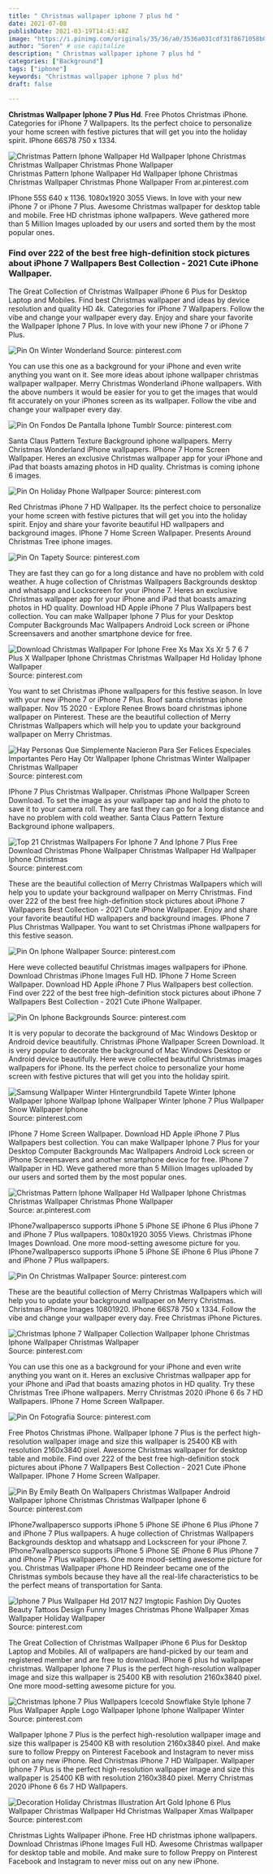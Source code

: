 ```yaml
---
title: " Christmas wallpaper iphone 7 plus hd "
date: 2021-07-08
publishDate: 2021-03-19T14:43:48Z
image: "https://i.pinimg.com/originals/35/36/a0/3536a031cdf31f8671058b0c7a40e7c4.jpg"
author: "Soren" # use capitalize
description: " Christmas wallpaper iphone 7 plus hd "
categories: ["Background"]
tags: ["iphone"]
keywords: "Christmas wallpaper iphone 7 plus hd"
draft: false

---
```



**Christmas Wallpaper Iphone 7 Plus Hd**. Free Photos Christmas iPhone. Categories for iPhone 7 Wallpapers. Its the perfect choice to personalize your home screen with festive pictures that will get you into the holiday spirit. IPhone 66S78 750 x 1334.

![Christmas Pattern Iphone Wallpaper Hd Wallpaper Iphone Christmas Christmas Wallpaper Christmas Phone Wallpaper](https://i.pinimg.com/originals/8a/79/4e/8a794ef7dc9754f31ab5330af962b6f0.jpg "Christmas Pattern Iphone Wallpaper Hd Wallpaper Iphone Christmas Christmas Wallpaper Christmas Phone Wallpaper")
Christmas Pattern Iphone Wallpaper Hd Wallpaper Iphone Christmas Christmas Wallpaper Christmas Phone Wallpaper From ar.pinterest.com


IPhone 55S 640 x 1136. 1080x1920 3055 Views. In love with your new iPhone 7 or iPhone 7 Plus. Awesome Christmas wallpaper for desktop table and mobile. Free HD christmas iphone wallpapers. Weve gathered more than 5 Million Images uploaded by our users and sorted them by the most popular ones.

### Find over 222 of the best free high-definition stock pictures about iPhone 7 Wallpapers Best Collection - 2021 Cute iPhone Wallpaper.

The Great Collection of Christmas Wallpaper iPhone 6 Plus for Desktop Laptop and Mobiles. Find best Christmas wallpaper and ideas by device resolution and quality HD 4k. Categories for iPhone 7 Wallpapers. Follow the vibe and change your wallpaper every day. Enjoy and share your favorite the Wallpaper Iphone 7 Plus. In love with your new iPhone 7 or iPhone 7 Plus.


![Pin On Winter Wonderland](https://i.pinimg.com/originals/18/80/9a/18809a9c2cfb1ab047619e7af39831f6.jpg "Pin On Winter Wonderland")
Source: pinterest.com

You can use this one as a background for your iPhone and even write anything you want on it. See more ideas about iphone wallpaper christmas wallpaper wallpaper. Merry Christmas Wonderland iPhone wallpapers. With the above numbers it would be easier for you to get the images that would fit accurately on your iPhones screen as its wallpaper. Follow the vibe and change your wallpaper every day.

![Pin On Fondos De Pantalla Iphone Tumblr](https://i.pinimg.com/474x/75/73/39/757339e5cecd27e3d3767f907e904a91.jpg "Pin On Fondos De Pantalla Iphone Tumblr")
Source: pinterest.com

Santa Claus Pattern Texture Background iphone wallpapers. Merry Christmas Wonderland iPhone wallpapers. IPhone 7 Home Screen Wallpaper. Heres an exclusive Christmas wallpaper app for your iPhone and iPad that boasts amazing photos in HD quality. Christmas is coming iphone 6 images.

![Pin On Holiday Phone Wallpaper](https://i.pinimg.com/originals/00/75/b8/0075b85d22f8239c4cd64228a74d00ac.jpg "Pin On Holiday Phone Wallpaper")
Source: pinterest.com

Red Christmas iPhone 7 HD Wallpaper. Its the perfect choice to personalize your home screen with festive pictures that will get you into the holiday spirit. Enjoy and share your favorite beautiful HD wallpapers and background images. IPhone 7 Home Screen Wallpaper. Presents Around Christmas Tree iphone images.

![Pin On Tapety](https://i.pinimg.com/236x/c6/fb/4b/c6fb4b79d0dd3176ef61e117af1c079f.jpg "Pin On Tapety")
Source: pinterest.com

They are fast they can go for a long distance and have no problem with cold weather. A huge collection of Christmas Wallpapers Backgrounds desktop and whatsapp and Lockscreen for your iPhone 7. Heres an exclusive Christmas wallpaper app for your iPhone and iPad that boasts amazing photos in HD quality. Download HD Apple iPhone 7 Plus Wallpapers best collection. You can make Wallpaper Iphone 7 Plus for your Desktop Computer Backgrounds Mac Wallpapers Android Lock screen or iPhone Screensavers and another smartphone device for free.

![Download Christmas Wallpaper For Iphone Free Xs Max Xs Xr 5 7 6 7 Plus X Wallpaper Iphone Christmas Christmas Wallpaper Hd Holiday Iphone Wallpaper](https://i.pinimg.com/736x/f1/03/6f/f1036ff88b836a85ab2eec3b8cb7303a.jpg "Download Christmas Wallpaper For Iphone Free Xs Max Xs Xr 5 7 6 7 Plus X Wallpaper Iphone Christmas Christmas Wallpaper Hd Holiday Iphone Wallpaper")
Source: pinterest.com

You want to set Christmas iPhone wallpapers for this festive season. In love with your new iPhone 7 or iPhone 7 Plus. Roof santa christmas iphone wallpaper. Nov 15 2020 - Explore Renee Brows board christmas iphone wallpaper on Pinterest. These are the beautiful collection of Merry Christmas Wallpapers which will help you to update your background wallpaper on Merry Christmas.

![Hay Personas Que Simplemente Nacieron Para Ser Felices Especiales Importantes Pero Hay Otr Wallpaper Iphone Christmas Winter Wallpaper Christmas Wallpaper](https://i.pinimg.com/originals/bd/e5/20/bde520564241bbd2f7691f06b3c5bb01.jpg "Hay Personas Que Simplemente Nacieron Para Ser Felices Especiales Importantes Pero Hay Otr Wallpaper Iphone Christmas Winter Wallpaper Christmas Wallpaper")
Source: pinterest.com

IPhone 7 Plus Christmas Wallpaper. Christmas iPhone Wallpaper Screen Download. To set the image as your wallpaper tap and hold the photo to save it to your camera roll. They are fast they can go for a long distance and have no problem with cold weather. Santa Claus Pattern Texture Background iphone wallpapers.

![Top 21 Christmas Wallpapers For Iphone 7 And Iphone 7 Plus Free Download Christmas Phone Wallpaper Christmas Wallpaper Hd Wallpaper Iphone Christmas](https://i.pinimg.com/originals/04/7e/2a/047e2a51b107d0aa039640839d5affa3.jpg "Top 21 Christmas Wallpapers For Iphone 7 And Iphone 7 Plus Free Download Christmas Phone Wallpaper Christmas Wallpaper Hd Wallpaper Iphone Christmas")
Source: pinterest.com

These are the beautiful collection of Merry Christmas Wallpapers which will help you to update your background wallpaper on Merry Christmas. Find over 222 of the best free high-definition stock pictures about iPhone 7 Wallpapers Best Collection - 2021 Cute iPhone Wallpaper. Enjoy and share your favorite beautiful HD wallpapers and background images. IPhone 7 Plus Christmas Wallpaper. You want to set Christmas iPhone wallpapers for this festive season.

![Pin On Iphone Wallpaper](https://i.pinimg.com/originals/7a/09/92/7a09924d27206c18c92d123b3e7b9a10.jpg "Pin On Iphone Wallpaper")
Source: pinterest.com

Here weve collected beautiful Christmas images wallpapers for iPhone. Download Christmas iPhone Images Full HD. IPhone 7 Home Screen Wallpaper. Download HD Apple iPhone 7 Plus Wallpapers best collection. Find over 222 of the best free high-definition stock pictures about iPhone 7 Wallpapers Best Collection - 2021 Cute iPhone Wallpaper.

![Pin On Iphone Backgrounds](https://i.pinimg.com/originals/12/df/f5/12dff5184d46a1b97b61c525b6ee6320.jpg "Pin On Iphone Backgrounds")
Source: pinterest.com

It is very popular to decorate the background of Mac Windows Desktop or Android device beautifully. Christmas iPhone Wallpaper Screen Download. It is very popular to decorate the background of Mac Windows Desktop or Android device beautifully. Here weve collected beautiful Christmas images wallpapers for iPhone. Its the perfect choice to personalize your home screen with festive pictures that will get you into the holiday spirit.

![Samsung Wallpaper Winter Hintergrundbild Tapete Winter Iphone Wallpaper Iphone Wallpap Iphone Wallpaper Winter Iphone 7 Plus Wallpaper Snow Wallpaper Iphone](https://i.pinimg.com/736x/05/2b/5b/052b5b9a73c706ee0c26664809e99e49.jpg "Samsung Wallpaper Winter Hintergrundbild Tapete Winter Iphone Wallpaper Iphone Wallpap Iphone Wallpaper Winter Iphone 7 Plus Wallpaper Snow Wallpaper Iphone")
Source: pinterest.com

IPhone 7 Home Screen Wallpaper. Download HD Apple iPhone 7 Plus Wallpapers best collection. You can make Wallpaper Iphone 7 Plus for your Desktop Computer Backgrounds Mac Wallpapers Android Lock screen or iPhone Screensavers and another smartphone device for free. IPhone 7 Wallpaper in HD. Weve gathered more than 5 Million Images uploaded by our users and sorted them by the most popular ones.

![Christmas Pattern Iphone Wallpaper Hd Wallpaper Iphone Christmas Christmas Wallpaper Christmas Phone Wallpaper](https://i.pinimg.com/originals/8a/79/4e/8a794ef7dc9754f31ab5330af962b6f0.jpg "Christmas Pattern Iphone Wallpaper Hd Wallpaper Iphone Christmas Christmas Wallpaper Christmas Phone Wallpaper")
Source: ar.pinterest.com

IPhone7wallpapersco supports iPhone 5 iPhone SE iPhone 6 Plus iPhone 7 and iPhone 7 Plus wallpapers. 1080x1920 3055 Views. Christmas iPhone Images Download. One more mood-setting awesome picture for you. IPhone7wallpapersco supports iPhone 5 iPhone SE iPhone 6 Plus iPhone 7 and iPhone 7 Plus wallpapers.

![Pin On Christmas Wallpaper](https://i.pinimg.com/originals/49/cd/19/49cd19d7f2f9baf64a111f4a706017ec.jpg "Pin On Christmas Wallpaper")
Source: pinterest.com

These are the beautiful collection of Merry Christmas Wallpapers which will help you to update your background wallpaper on Merry Christmas. Christmas iPhone Images 10801920. IPhone 66S78 750 x 1334. Follow the vibe and change your wallpaper every day. Free Christmas iPhone Pictures.

![Christmas Iphone 7 Wallpaper Collection Wallpaper Iphone Christmas Iphone Wallpaper Christmas Wallpaper](https://i.pinimg.com/originals/6f/54/e6/6f54e6c7afc5fadbce3111cdf7baa6a0.jpg "Christmas Iphone 7 Wallpaper Collection Wallpaper Iphone Christmas Iphone Wallpaper Christmas Wallpaper")
Source: pinterest.com

You can use this one as a background for your iPhone and even write anything you want on it. Heres an exclusive Christmas wallpaper app for your iPhone and iPad that boasts amazing photos in HD quality. Try these Christmas Tree iPhone wallpapers. Merry Christmas 2020 iPhone 6 6s 7 HD Wallpapers. IPhone 7 Home Screen Wallpaper.

![Pin On Fotografia](https://i.pinimg.com/564x/17/71/75/177175f14c6fe3346c26c2708303ff51.jpg "Pin On Fotografia")
Source: pinterest.com

Free Photos Christmas iPhone. Wallpaper Iphone 7 Plus is the perfect high-resolution wallpaper image and size this wallpaper is 25400 KB with resolution 2160x3840 pixel. Awesome Christmas wallpaper for desktop table and mobile. Find over 222 of the best free high-definition stock pictures about iPhone 7 Wallpapers Best Collection - 2021 Cute iPhone Wallpaper. IPhone 7 Home Screen Wallpaper.

![Pin By Emily Beath On Wallpapers Christmas Wallpaper Android Wallpaper Iphone Christmas Christmas Wallpaper Iphone 6](https://i.pinimg.com/originals/4b/35/8f/4b358fa0643e112eade6879d61b35433.jpg "Pin By Emily Beath On Wallpapers Christmas Wallpaper Android Wallpaper Iphone Christmas Christmas Wallpaper Iphone 6")
Source: pinterest.com

IPhone7wallpapersco supports iPhone 5 iPhone SE iPhone 6 Plus iPhone 7 and iPhone 7 Plus wallpapers. A huge collection of Christmas Wallpapers Backgrounds desktop and whatsapp and Lockscreen for your iPhone 7. IPhone7wallpapersco supports iPhone 5 iPhone SE iPhone 6 Plus iPhone 7 and iPhone 7 Plus wallpapers. One more mood-setting awesome picture for you. Christmas Wallpaper iPhone HD Reindeer became one of the Christmas symbols because they have all the real-life characteristics to be the perfect means of transportation for Santa.

![Iphone 7 Plus Wallpaper Hd 2017 N27 Imgtopic Fashion Diy Quotes Beauty Tattoos Design Funny Images Christmas Phone Wallpaper Xmas Wallpaper Holiday Wallpaper](https://i.pinimg.com/originals/d8/eb/80/d8eb8051403a07ad03fe55a5ff2419c9.jpg "Iphone 7 Plus Wallpaper Hd 2017 N27 Imgtopic Fashion Diy Quotes Beauty Tattoos Design Funny Images Christmas Phone Wallpaper Xmas Wallpaper Holiday Wallpaper")
Source: pinterest.com

The Great Collection of Christmas Wallpaper iPhone 6 Plus for Desktop Laptop and Mobiles. All of wallpapers are hand-picked by our team and registered member and are free to download. IPhone 6 plus hd wallpaper christmas. Wallpaper Iphone 7 Plus is the perfect high-resolution wallpaper image and size this wallpaper is 25400 KB with resolution 2160x3840 pixel. One more mood-setting awesome picture for you.

![Christmas Iphone 7 Plus Wallpapers Icecold Snowflake Style Iphone 7 Plus Wallpaper Apple Logo Wallpaper Iphone Iphone Wallpaper Winter](https://i.pinimg.com/originals/a7/86/2c/a7862c266c26d531945b1f582f751c9f.jpg "Christmas Iphone 7 Plus Wallpapers Icecold Snowflake Style Iphone 7 Plus Wallpaper Apple Logo Wallpaper Iphone Iphone Wallpaper Winter")
Source: pinterest.com

Wallpaper Iphone 7 Plus is the perfect high-resolution wallpaper image and size this wallpaper is 25400 KB with resolution 2160x3840 pixel. And make sure to follow Preppy on Pinterest Facebook and Instagram to never miss out on any new iPhone. Red Christmas iPhone 7 HD Wallpaper. Wallpaper Iphone 7 Plus is the perfect high-resolution wallpaper image and size this wallpaper is 25400 KB with resolution 2160x3840 pixel. Merry Christmas 2020 iPhone 6 6s 7 HD Wallpapers.

![Decoration Holiday Christmas Illustration Art Gold Iphone 6 Plus Wallpaper Christmas Wallpaper Hd Christmas Wallpaper Xmas Wallpaper](https://i.pinimg.com/originals/35/36/a0/3536a031cdf31f8671058b0c7a40e7c4.jpg "Decoration Holiday Christmas Illustration Art Gold Iphone 6 Plus Wallpaper Christmas Wallpaper Hd Christmas Wallpaper Xmas Wallpaper")
Source: pinterest.com

Christmas Lights Wallpaper iPhone. Free HD christmas iphone wallpapers. Download Christmas iPhone Images Full HD. Awesome Christmas wallpaper for desktop table and mobile. And make sure to follow Preppy on Pinterest Facebook and Instagram to never miss out on any new iPhone.


